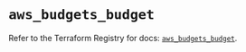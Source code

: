 # `aws_budgets_budget`

Refer to the Terraform Registry for docs: [`aws_budgets_budget`](https://registry.terraform.io/providers/hashicorp/aws/6.9.0/docs/resources/budgets_budget).
